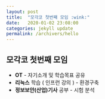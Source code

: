 ```yaml
---
layout: post
title:  "모각코 첫번째 모임 :wink:"
date:   2020-01-02 23:08:00
categories: jekyll update
permalink: /archivers/hello
---
```


## 모각코 첫번째 모임 ##

* **OT** - 자기소개 및 학습목표 공유
* **리눅스** 학습 ( 인프런 강의 ) - 환경구축
* **정보보안(산업)기사** 공부 - 시험 분석 
